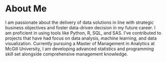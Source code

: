 # About Me

I am passionate about the delivery of data solutions in line with strategic business objectives and foster data-driven decision in my future career. 
I am proficient in using tools like Python, R, SQL, and SAS.
I've contributed to projects that have had focus on data analysis, machine learning, and data visualization.
Currently pursuing a Master of Management in Analytics at McGill University, I am developing advanced statistics and programming skill set alongside comprehensive management knowledge.
